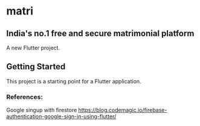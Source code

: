 # matri
## India's no.1 free and secure matrimonial platform

A new Flutter project.

## Getting Started

This project is a starting point for a Flutter application.

### References:
Google singup with firestore
https://blog.codemagic.io/firebase-authentication-google-sign-in-using-flutter/



